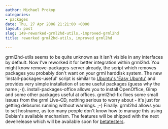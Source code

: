 ```yaml
---
author: Michael Prokop
categories:
- packages
date: Thu, 27 Apr 2006 21:21:00 +0000
layout: post
slug: 149-reworked-grml2hd-utils,-improved-grml2hd
title: reworked grml2hd-utils, improved grml2hd

---
```

grml2hd\-utils seems to be quite unknown as it isn't visible in any interfaces by default. Now I've reworked it for better integration within grml2hd. You might know remove\-packages\-server already, the script which removes packages you probably don't want on your grml harddisk system. The new 'install\-packages\-useful' script is similar to [Ubuntu's 'Easy Ubuntu'](http://easyubuntu.freecontrib.org/overview.html) and provides very simple installation of some useful packages (guess why the name ;\-)). install\-packages\-office allows you to install OpenOffice, Gimp and some other packages useful at offices. grml2hd\-fix fixes some small issues from the grml Live\-CD, nothing serious to worry about \- it's just for getting debsums running without warnings. ;\-)
Finally: grml2hd allows you to set hostname, as too many people don't know how to manage this using Debian's available mechanism.
The features will be shipped with the next develrelease which will be available soon for [betatesters](https://grml.org/beta-tester/).
